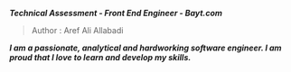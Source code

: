 ***Technical Assessment - Front End Engineer - Bayt.com***

> Author : Aref Ali Allabadi 

***I am a passionate, analytical and hardworking software engineer. I am proud that I love to learn and develop my skills.***
